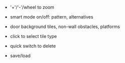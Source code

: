 * '+'/'-'/wheel to zoom

* smart mode on/off: pattern, alternatives

* door background tiles, non-wall obstacles, platforms

* click to select tile type

* quick switch to delete

* save/load

